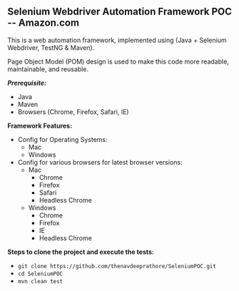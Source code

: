 ## **Selenium Webdriver Automation Framework POC -- Amazon.com** 
This is a web automation framework, implemented using (Java + Selenium Webdriver, TestNG & Maven).

Page Object Model (POM) design is used to make this code more readable, maintainable, and reusable.

**_Prerequisite:_**
* Java
* Maven
* Browsers (Chrome, Firefox, Safari, IE)

**Framework Features:**
* Config for Operating Systems:
    * Mac
    * Windows
* Config for various browsers for latest browser versions:
    * Mac
        * Chrome
        * Firefox
        * Safari
        * Headless Chrome
    * Windows
        * Chrome
        * Firefox
        * IE
        * Headless Chrome



**Steps to clone the project and execute the tests:**

* `git clone https://github.com/thenavdeeprathore/SeleniumPOC.git`
* `cd SeleniumPOC`
* `mvn clean test`

